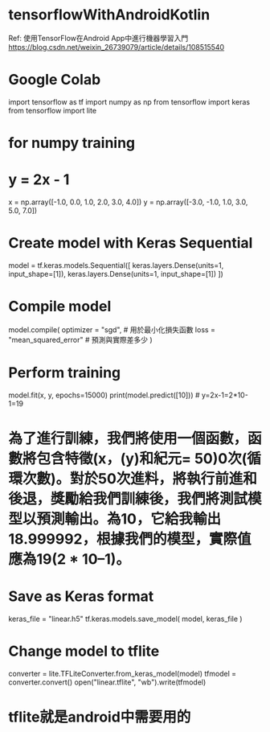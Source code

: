# tensorflowWithAndroidKotlin
Ref: 使用TensorFlow在Android App中進行機器學習入門 https://blog.csdn.net/weixin_26739079/article/details/108515540

# Google Colab
import tensorflow as tf
import numpy as np
from tensorflow import keras
from tensorflow import lite

# for numpy training
# y = 2x - 1
x = np.array([-1.0, 0.0, 1.0, 2.0, 3.0, 4.0])
y = np.array([-3.0, -1.0, 1.0, 3.0, 5.0, 7.0])

# Create model with Keras Sequential
model = tf.keras.models.Sequential([
     keras.layers.Dense(units=1, input_shape=[1]),
     keras.layers.Dense(units=1, input_shape=[1])
])

# Compile model
model.compile(
    optimizer = "sgd", # 用於最小化損失函數
    loss = "mean_squared_error" # 預測與實際差多少
)

# Perform training
model.fit(x, y, epochs=15000)
print(model.predict([10])) # y=2x-1=2*10-1=19

# 為了進行訓練，我們將使用一個函數，函數將包含特徵(x，(y)和紀元= 50)0次(循環次數)。對於50次進料，將執行前進和後退，獎勵給我們訓練後，我們將測試模型以預測輸出。為10，它給我輸出18.999992，根據我們的模型，實際值應為19(2 * 10–1)。

# Save as Keras format
keras_file = "linear.h5"
tf.keras.models.save_model(
    model,
    keras_file
)

# Change model to tflite
converter = lite.TFLiteConverter.from_keras_model(model)
tfmodel = converter.convert()
open("linear.tflite", "wb").write(tfmodel)

# tflite就是android中需要用的
